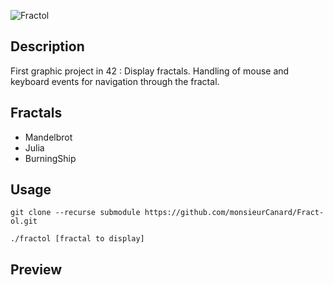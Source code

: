 ![Fractol](https://github.com/user-attachments/assets/9e41d13b-a509-41db-aee6-234a499c02b6)

## Description

First graphic project in 42 : Display fractals.
Handling of mouse and keyboard events for navigation through the fractal.

## Fractals

* Mandelbrot
* Julia
* BurningShip

## Usage

```
git clone --recurse submodule https://github.com/monsieurCanard/Fract-ol.git
```

```
./fractol [fractal to display]
```
## Preview



